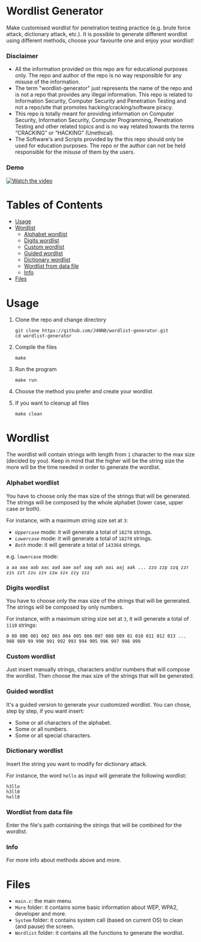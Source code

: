# Wordlist Generator

Make customised wordlist for penetration testing practice (e.g. brute force attack, dictionary attack, etc.). It is possible to generate different wordlist using different methods, choose your favourite one and enjoy your wordlist!

### Disclaimer

- All the information provided on this repo are for educational purposes only. The repo and author of the repo is no way responsible for any misuse of the information.
- The term "wordlist-generator" just represents the name of the repo and is not a repo that provides any illegal information. This repo is related to Information Security, Computer Security and Penetration Testing and not a repo/site that promotes hacking/cracking/software piracy.
- This repo is totally meant for providing information on Computer Security, Information Security, Computer Programming, Penetration Testing and other related topics and is no way related towards the terms “CRACKING” or “HACKING” (Unethical).
- The Software's and Scripts provided by the this repo should only be used for education purposes. The repo or the author can not be held responsible for the misuse of them by the users.

### Demo

[![Watch the video](https://img.youtube.com/vi/stTbTtPT40s/maxresdefault.jpg)](https://youtu.be/stTbTtPT40s)

# Tables of Contents

- [Usage](#wordlist-generator#usage)
- [Wordlist](#wordlist-generator#wordlist)
  - [Alphabet wordlist](#wordlist-generator#alphabet-wordlist)
  - [Digits wordlist](#wordlist-generator#digits-wordlist)
  - [Custom wordlist](#wordlist-generator#custom-wordlist)
  - [Guided wordlist](#wordlist-generator#guided-wordlist)
  - [Dictionary wordlist](#wordlist-generator#dictionary-wordlist)
  - [Wordlist from data file](#wordlist-generator#wordlist-from-data-file)
  - [Info](#wordlist-generator#info)
- [Files](#wordlist-generator#files)

# Usage

1. Clone the repo and change directory

       git clone https://github.com/J4NN0/wordlist-generator.git
       cd wordlist-generator

2. Compile the files

       make

3. Run the program

       make run

4. Choose the method you prefer and create your wordlist

5. If you want to cleanup all files

       make clean

# Wordlist

The wordlist will contain strings with length from `1` character to the max size (decided by you). Keep in mind that the higher will be the string size the more will be the time needed in order to generate the wordlist.

### Alphabet wordlist

You have to choose only the max size of the strings that will be generated. The strings will be composed by the whole alphabet (lower case, upper case or both).

For instance, with a maximum string size set at `3`:

- *`Uppercase`* mode: it will generate a total of `18278` strings.
- *`Lowercase`* mode: it will generate a total of `18278` strings.
- *`Both`* mode: it will generate a total of `143364` strings.

e.g. `lowercase` mode:

    a aa aaa aab aac aad aae aaf aag aah aai aaj aak ... zzo zzp zzq zzr zzs zzt zzu zzv zzw zzx zzy zzz

### Digits wordlist

You have to choose only the max size of the strings that will be generated. The strings will be composed by only numbers.

For instance, with a maximum string size set at `3`, it will generate a total of `1110` strings:

    0 00 000 001 002 003 004 005 006 007 008 009 01 010 011 012 013 ... 988 989 99 990 991 992 993 994 995 996 997 998 999

 ### Custom wordlist

Just insert manually strings, characters and/or numbers that will compose the wordlist. Then choose the max size of the strings that will be generated.

### Guided wordlist

It's a guided version to generate your customized wordlist. You can chose, step by step, if you want insert:

- Some or all characters of the alphabet.
- Some or all numbers.
- Some or all special characters.

### Dictionary wordlist

Insert the string you want to modify for dictionary attack.

For instance, the word `hello` as input will generate the following wordlist:

    h3llo
    h3ll0
    hell0

### Wordlist from data file

Enter the file's path containing the strings that will be combined for the wordlist.

### Info

For more info about methods above and more.

# Files
        
- `main.c`: the main menu.
- `More` folder: it contains some basic information about WEP, WPA2, developer and more.
- `System` folder: it contains system call (based on current OS) to clean (and pause) the screen.
- `Wordlist` folder: it contains all the functions to generate the wordlist.

